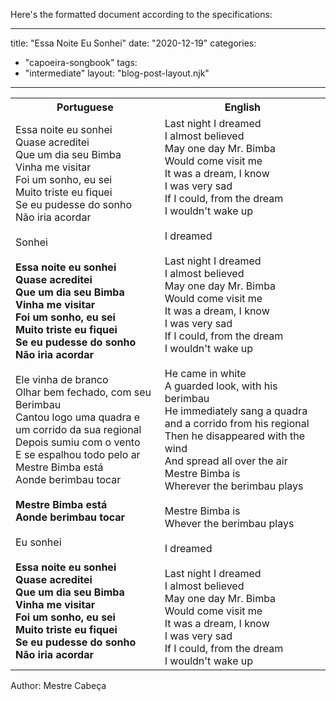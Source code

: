 Here's the formatted document according to the specifications:

---
title: "Essa Noite Eu Sonhei"
date: "2020-12-19"
categories: 
  - "capoeira-songbook"
tags: 
  - "intermediate"
layout: "blog-post-layout.njk"
---

<table class="capoeira-table">
    <tr class="header-row">
        <th>Portuguese</th>
        <th>English</th>
    </tr>
    <tr>
        <td>Essa noite eu sonhei<br>
        Quase acreditei<br>
        Que um dia seu Bimba<br>
        Vinha me visitar<br>
        Foi um sonho, eu sei<br>
        Muito triste eu fiquei<br>
        Se eu pudesse do sonho<br>
        Não iria acordar<br>
        <br>
        Sonhei<br>
        <br>
        <strong>Essa noite eu sonhei<br>
        Quase acreditei<br>
        Que um dia seu Bimba<br>
        Vinha me visitar<br>
        Foi um sonho, eu sei<br>
        Muito triste eu fiquei<br>
        Se eu pudesse do sonho<br>
        Não iria acordar</strong><br>
        <br>
        Ele vinha de branco<br>
        Olhar bem fechado, com seu Berimbau<br>
        Cantou logo uma quadra e um corrido da sua regional<br>
        Depois sumiu com o vento<br>
        E se espalhou todo pelo ar<br>
        Mestre Bimba está<br>
        Aonde berimbau tocar<br>
        <br>
        <strong>Mestre Bimba está<br>
        Aonde berimbau tocar</strong><br>
        <br>
        Eu sonhei<br>
        <br>
        <strong>Essa noite eu sonhei<br>
        Quase acreditei<br>
        Que um dia seu Bimba<br>
        Vinha me visitar<br>
        Foi um sonho, eu sei<br>
        Muito triste eu fiquei<br>
        Se eu pudesse do sonho<br>
        Não iria acordar</strong></td>
        <td>Last night I dreamed<br>
        I almost believed<br>
        May one day Mr. Bimba<br>
        Would come visit me<br>
        It was a dream, I know<br>
        I was very sad<br>
        If I could, from the dream<br>
        I wouldn't wake up<br>
        <br>
        I dreamed<br>
        <br>
        Last night I dreamed<br>
        I almost believed<br>
        May one day Mr. Bimba<br>
        Would come visit me<br>
        It was a dream, I know<br>
        I was very sad<br>
        If I could, from the dream<br>
        I wouldn't wake up<br>
        <br>
        He came in white<br>
        A guarded look, with his berimbau<br>
        He immediately sang a quadra and a corrido from his regional<br>
        Then he disappeared with the wind<br>
        And spread all over the air<br>
        Mestre Bimba is<br>
        Wherever the berimbau plays<br>
        <br>
        Mestre Bimba is<br>
        Whever the berimbau plays<br>
        <br>
        I dreamed<br>
        <br>
        Last night I dreamed<br>
        I almost believed<br>
        May one day Mr. Bimba<br>
        Would come visit me<br>
        It was a dream, I know<br>
        I was very sad<br>
        If I could, from the dream<br>
        I wouldn't wake up</td>
    </tr>
</table>

<figcaption>
Author: Mestre Cabeça
</figcaption>